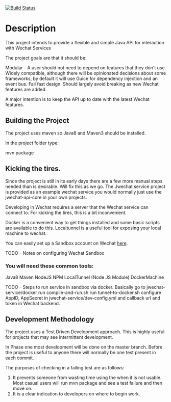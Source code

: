 [![Build Status](https://travis-ci.org/MadTribe/jwechat-parent.svg?branch=master)](https://travis-ci.org/MadTribe/jwechat-parent)
# Description

This project intends to provide a flexible and simple Java API for interaction with Wechat Services

The project goals are that it should be:

Modular - A user should not need to depend on features that they don't use.
Widely compatible, although there will be opinionated decisions about some frameworks, by default it will use Guice for dependency injection and an event bus.
Fail fast design.
Should largely avoid breaking as new Wechat features are added.

A major intention is to keep the API up to date with the latest Wechat features.


## Building the Project
The project uses maven so Java8 and Maven3 should  be installed.

In the project folder type:

mvn package

## Kicking the tires.
Since the project is still in its early days there are a few more manual steps needed than is desirable. Will fix this as we go.
The Jwechat service project is provided as an example wechat service you would normally just use the jwechat-api-core in your own projects.

Developing in Wechat requires a server that the Wechat service can connect to. For kicking the tires, this is a bit inconvenient.

Docker is a convenient way to get things installed and some basic scripts are available to do this.
Localtunnel is a useful tool for exposing your local machine to wechat.

You can easily set up a Sandbox account on Wechat [here](http://mp.weixin.qq.com/debug/cgi-bin/sandbox?t=sandbox/login).

TODO - Notes on configuring Wechat Sandbox

### You will need these common tools:
Java8
Maven
NodeJS
NPM
LocalTunnel (Node JS Module)
DockerMachine

TODO - Steps to run service in sandbox via docker.
Basically go to jwechat-service/docker
run compile-and-run.sh
run tunnel-to-docker.sh
configure AppID, AppSecret in jwechat-service/dev-config.yml and callback url and token in Wechat backend.


## Development Methodology
The project uses a Test Driven Development approach. This is highly useful for projects that may see intermittent development. 

In Phase one  most development will be done on the master branch. 
Before the project is useful to anyone there will normally be one test present in each commit.

The purposes of checking in a failing test are as follows:
1. It prevents someone from wasting time using the when it is not usable. Most casual users will run mvn package and see a test failure and then move on.
2. It is a clear indication to developers on where to begin work. 

